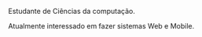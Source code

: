 Estudante de Ciências da computação.

Atualmente interessado em fazer sistemas Web e Mobile.


<!--
**pabloyss/pabloyss** is a ✨ _special_ ✨ repository because its `README.md` (this file) appears on your GitHub profile.

Here are some ideas to get you started:


-->
